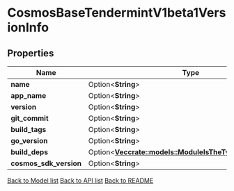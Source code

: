 # CosmosBaseTendermintV1beta1VersionInfo

## Properties

Name | Type | Description | Notes
------------ | ------------- | ------------- | -------------
**name** | Option<**String**> |  | [optional]
**app_name** | Option<**String**> |  | [optional]
**version** | Option<**String**> |  | [optional]
**git_commit** | Option<**String**> |  | [optional]
**build_tags** | Option<**String**> |  | [optional]
**go_version** | Option<**String**> |  | [optional]
**build_deps** | Option<[**Vec<crate::models::ModuleIsTheTypeForVersionInfo>**](Module_is_the_type_for_VersionInfo.md)> |  | [optional]
**cosmos_sdk_version** | Option<**String**> |  | [optional]

[Back to Model list](../README.md#documentation-for-models) [Back to API list](../README.md#documentation-for-api-endpoints) [Back to README](../README.md)


